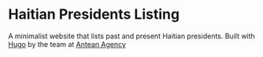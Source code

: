 # Haitian Presidents Listing
A minimalist website that lists past and present Haitian presidents.
Built with [Hugo](https://gohugo.io/) by the team at [Antean Agency](https://antean.agency)
